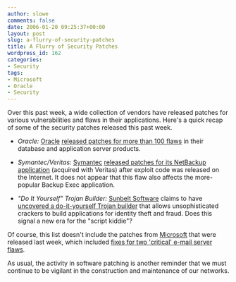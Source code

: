 ```yaml
---
author: slowe
comments: false
date: 2006-01-20 09:25:37+00:00
layout: post
slug: a-flurry-of-security-patches
title: A Flurry of Security Patches
wordpress_id: 162
categories:
- Security
tags:
- Microsoft
- Oracle
- Security
---
```


Over this past week, a wide collection of vendors have released patches for various vulnerabilities and flaws in their applications. Here's a quick recap of some of the security patches released this past week.

* _Oracle:_ [Oracle](http://www.oracle.com/) [released patches for more than 100 flaws](http://feeds.computerworld.com/Computerworld/Security/News?m=243) in their database and application server products.

* _Symantec/Veritas:_ [Symantec](http://www.symantec.com/) [released patches for its NetBackup application](http://www.eweek.com/article2/0,1759,1912358,00.asp) (acquired with Veritas) after exploit code was released on the Internet. It does not appear that this flaw also affects the more-popular Backup Exec application.

* _"Do It Yourself" Trojan Builder:_ [Sunbelt Software](http://www.sunbeltsoftware.com/) claims to have [uncovered a do-it-yourself Trojan builder](http://www.eweek.com/article2/0,1759,1913061,00.asp) that allows unsophisticated crackers to build applications for identity theft and fraud. Does this signal a new era for the "script kiddie"?

Of course, this list doesn't include the patches from [Microsoft](http://www.microsoft.com/) that were released last week, which included [fixes for two 'critical' e-mail server flaws](http://www.eweek.com/article2/0,1759,1909647,00.asp).

As usual, the activity in software patching is another reminder that we must continue to be vigilant in the construction and maintenance of our networks.
